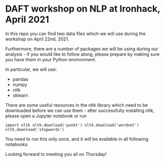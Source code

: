 # DAFT workshop on NLP at Ironhack, April 2021

In this repo you can find two data files which we will use during the workshop on April 22nd, 2021.

Furthermore, there are a number of packages we will be using during our analysis - if you would like to follow along, please prepare by making sure you have them in your Python environment.

In particular, we will use:

- pandas
- numpy
- nltk
- sklearn

There are some useful resources in the nltk library which need to be downloaded before we can use them - after successfully installing nltk, please open a Jupyter notebook or run

`
import nltk
nltk.download('punkt')
nltk.download('wordnet')
nltk.download('stopwords')
`

You need to run this only once, and it will be available in all following notebooks.

Looking forward to meeting you all on Thursday!
